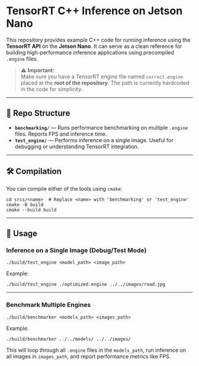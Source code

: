 # TensorRT C++ Inference on Jetson Nano

This repository provides example C++ code for running inference using the **TensorRT API** on the **Jetson Nano**. It can serve as a clean reference for building high-performance inference applications using precompiled `.engine` files.

> ⚠️ **Important:**  
> Make sure you have a TensorRT engine file named `correct.engine` placed at the **root of the repository**. The path is currently hardcoded in the code for simplicity.

---

## 📁 Repo Structure

- **`benchmarking/`** — Runs performance benchmarking on multiple `.engine` files. Reports FPS and inference time.
- **`test_engine/`** — Performs inference on a single image. Useful for debugging or understanding TensorRT integration.

---

## 🛠️ Compilation

You can compile either of the tools using `cmake`:

```
cd srcs/<name>  # Replace <name> with 'benchmarking' or 'test_engine'
cmake -B build
cmake --build build
```

---

## 🚀 Usage

### Inference on a Single Image (Debug/Test Mode)

```
./build/test_engine <model_path> <image_path>
```

Example:

```
./build/test_engine ./optimized.engine ../../images/road.jpg
```

---

### Benchmark Multiple Engines

```
./build/benchmarker <models_path> <images_path>
```

Example:

```
./build/benchmarker ../../models/ ../../images/
```

This will loop through all `.engine` files in the `models_path`, run inference on all images in `images_path`, and report performance metrics like FPS.

